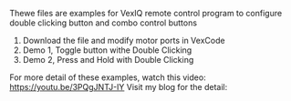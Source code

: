 Thewe files are examples for VexIQ remote control program to configure double clicking button and combo control buttons

1. Download the file and modify motor ports in VexCode
2. Demo 1, Toggle button withe Double Clicking
3. Demo 2, Press and Hold with Double Clicking 

For more detail of these examples, watch this video: https://youtu.be/3PQgJNTJ-IY
Visit my blog for the detail: 
